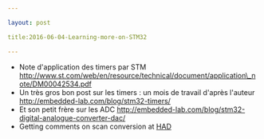 ```yaml
---

layout: post

title:2016-06-04-Learning-more-on-STM32

---
```



-   Note d'application des timers par STM
    http://www.st.com/web/en/resource/technical/document/application\_note/DM00042534.pdf
-   Un très gros bon post sur les timers : un mois de travail d'après
    l'auteur http://embedded-lab.com/blog/stm32-timers/
-   Et son petit frère sur les ADC
    http://embedded-lab.com/blog/stm32-digital-analogue-converter-dac/
-   Getting comments on scan conversion at
    [HAD](https://hackaday.io/project/9281-murgen/log/39271-ultrasound-and-scan-conversion/discussion-58228)

